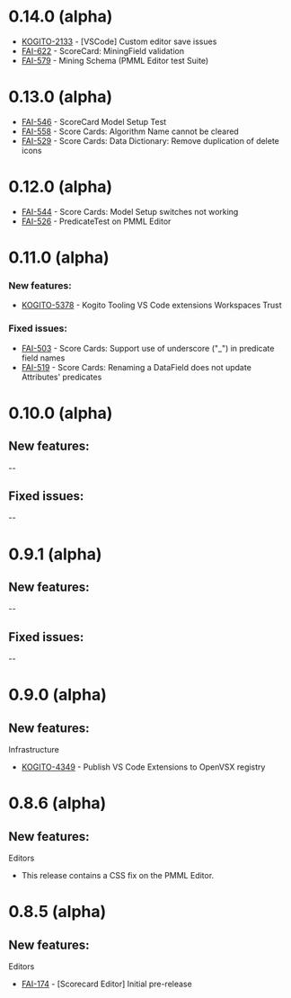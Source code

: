 # 0.14.0 (alpha)

- [KOGITO-2133](https://issues.redhat.com/browse/KOGITO-2133) - [VSCode] Custom editor save issues
- [FAI-622](https://issues.redhat.com/browse/FAI-622) - ScoreCard: MiningField validation
- [FAI-579](https://issues.redhat.com/browse/FAI-579) - Mining Schema (PMML Editor test Suite)

# 0.13.0 (alpha)

- [FAI-546](https://issues.redhat.com/browse/FAI-546) - ScoreCard Model Setup Test
- [FAI-558](https://issues.redhat.com/browse/FAI-558) - Score Cards: Algorithm Name cannot be cleared
- [FAI-529](https://issues.redhat.com/browse/FAI-529) - Score Cards: Data Dictionary: Remove duplication of delete icons

# 0.12.0 (alpha)

- [FAI-544](https://issues.redhat.com/browse/FAI-544) - Score Cards: Model Setup switches not working
- [FAI-526](https://issues.redhat.com/browse/FAI-544) - PredicateTest on PMML Editor

# 0.11.0 (alpha)

### New features:

- [KOGITO-5378](https://issues.redhat.com/browse/KOGITO-5378) - Kogito Tooling VS Code extensions Workspaces Trust

### Fixed issues:

- [FAI-503](https://issues.redhat.com/browse/FAI-503) - Score Cards: Support use of underscore ("\_") in predicate field names
- [FAI-519](https://issues.redhat.com/browse/FAI-519) - Score Cards: Renaming a DataField does not update Attributes' predicates

# 0.10.0 (alpha)

## New features:

--

## Fixed issues:

--

# 0.9.1 (alpha)

## New features:

--

## Fixed issues:

--

# 0.9.0 (alpha)

## New features:

Infrastructure

- [KOGITO-4349](https://issues.redhat.com/browse/KOGITO-4349) - Publish VS Code Extensions to OpenVSX registry

# 0.8.6 (alpha)

## New features:

Editors

- This release contains a CSS fix on the PMML Editor.

# 0.8.5 (alpha)

## New features:

Editors

- [FAI-174](https://issues.redhat.com/browse/FAI-174) - [Scorecard Editor] Initial pre-release
